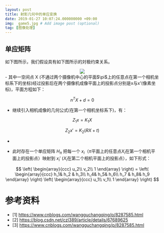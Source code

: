 ```yaml
---
layout: post
title: 射影几何中的单应变换 
date: 2019-01-27 10:07:24.000000000 +09:00
img:  game5.jpg # Add image post (optional)
tag: [图像处理]
---
```


## 单应矩阵
如下图所示，我们假设具有如下图所示的対极约束关系。
<div style="text-align: center">
<img src="{{site.baseurl}}/assets/img/epipolar_geometry/jihe.png"/>
</div>
- 其中一空间点 X (不通过两个摄像机中心的平面$\pi$上的任意点在第一个相机坐标系下的坐标)经过投影后在两个摄像机成像平面上的投影点分别是x与x'(像素坐标)，平面方程如下：

$$ n^{T} X　+ d = 0 $$

- 继续引入相机成像的几何公式(在第一个相机坐标系下)，有：

$$ Z_1 x = K_1 X $$

$$ Z_2　x' = K_2(R X + t) $$

- 

- 此时存在一个单应矩阵 $H_{\pi}$ 把每一个 $x_i$（$\pi$平面上的任意点$X_i$在第一个相机平面上的投影点）映射到 $x_i'$ ($X_i$在第二个相机平面上的投影点），如下形式：

$$ \left( \begin{array}{ccc} u_2\\  v_2\\   1 \end{array} \right) =  \left( \begin{array}{ccc} h_1& h_2 & h_3\\  h_4& h_5& h_6\\   h_7 & h_8& h_9 \end{array} \right) \left( \begin{array}{ccc} u_1\\  v_1\\   1 \end{array} \right) $$

# 参考资料
- [1] https://www.cnblogs.com/wangguchangqing/p/8287585.html
- [2] https://blog.csdn.net/czl389/article/details/67689625
- [3] https://www.cnblogs.com/wangguchangqing/p/8287585.html
